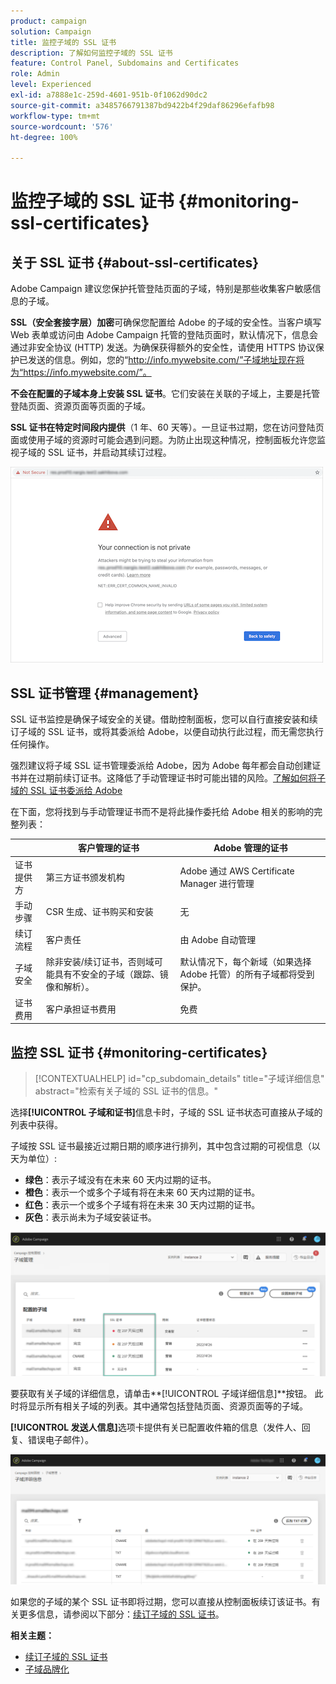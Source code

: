 ```yaml
---
product: campaign
solution: Campaign
title: 监控子域的 SSL 证书
description: 了解如何监控子域的 SSL 证书
feature: Control Panel, Subdomains and Certificates
role: Admin
level: Experienced
exl-id: a7888e1c-259d-4601-951b-0f1062d90dc2
source-git-commit: a3485766791387bd9422b4f29daf86296efafb98
workflow-type: tm+mt
source-wordcount: '576'
ht-degree: 100%

---
```


# 监控子域的 SSL 证书 {#monitoring-ssl-certificates}

## 关于 SSL 证书 {#about-ssl-certificates}

Adobe Campaign 建议您保护托管登陆页面的子域，特别是那些收集客户敏感信息的子域。

**SSL（安全套接字层）加密**&#x200B;可确保您配置给 Adobe 的子域的安全性。当客户填写 Web 表单或访问由 Adobe Campaign 托管的登陆页面时，默认情况下，信息会通过非安全协议 (HTTP) 发送。为确保获得额外的安全性，请使用 HTTPS 协议保护已发送的信息。例如，您的“http://info.mywebsite.com/”子域地址现在将为“https://info.mywebsite.com/”。

**不会在配置的子域本身上安装 SSL 证书**。它们安装在关联的子域上，主要是托管登陆页面、资源页面等页面的子域。

**SSL 证书在特定时间段内提供**（1 年、60 天等）。一旦证书过期，您在访问登陆页面或使用子域的资源时可能会遇到问题。为防止出现这种情况，控制面板允许您监视子域的 SSL 证书，并启动其续订过程。

![](assets/no_certificate.png)

## SSL 证书管理 {#management}

SSL 证书监控是确保子域安全的关键。借助控制面板，您可以自行直接安装和续订子域的 SSL 证书，或将其委派给 Adobe，以便自动执行此过程，而无需您执行任何操作。

强烈建议将子域 SSL 证书管理委派给 Adobe，因为 Adobe 每年都会自动创建证书并在过期前续订证书。这降低了手动管理证书时可能出错的风险。[了解如何将子域的 SSL 证书委派给 Adobe](delegate-ssl.md)

在下面，您将找到与手动管理证书而不是将此操作委托给 Adobe 相关的影响的完整列表：

|       | 客户管理的证书 | Adobe 管理的证书 |
|  ---  |  ---  |  ---  |
| 证书提供方 | 第三方证书颁发机构 | Adobe 通过 AWS Certificate Manager 进行管理 |
| 手动步骤 | CSR 生成、证书购买和安装 | 无 |
| 续订流程 | 客户责任 | 由 Adobe 自动管理 |
| 子域安全 | 除非安装/续订证书，否则域可能具有不安全的子域（跟踪、镜像和解析）。 | 默认情况下，每个新域（如果选择 Adobe 托管）的所有子域都将受到保护。 |
| 证书费用 | 客户承担证书费用 | 免费 |

## 监控 SSL 证书 {#monitoring-certificates}

>[!CONTEXTUALHELP]
>id="cp_subdomain_details"
>title="子域详细信息"
>abstract="检索有关子域的 SSL 证书的信息。"

选择&#x200B;**[!UICONTROL 子域和证书]**&#x200B;信息卡时，子域的 SSL 证书状态可直接从子域的列表中获得。

子域按 SSL 证书最接近过期日期的顺序进行排列，其中包含过期的可视信息（以天为单位）:

* **绿色**：表示子域没有在未来 60 天内过期的证书。
* **橙色**：表示一个或多个子域有将在未来 60 天内过期的证书。
* **红色**：表示一个或多个子域有将在未来 30 天内过期的证书。
* **灰色**：表示尚未为子域安装证书。

![](assets/subdomains_list.png)

要获取有关子域的详细信息，请单击&#x200B;**[!UICONTROL 子域详细信息]**按钮。
此时将显示所有相关子域的列表。其中通常包括登陆页面、资源页面等的子域。

**[!UICONTROL 发送人信息]**&#x200B;选项卡提供有关已配置收件箱的信息（发件人、回复、错误电子邮件）。

![](assets/subdomain_details.png)

如果您的子域的某个 SSL 证书即将过期，您可以直接从控制面板续订该证书。有关更多信息，请参阅以下部分：[续订子域的 SSL 证书](../../subdomains-certificates/using/renewing-subdomain-certificate.md)。

**相关主题：**

* [续订子域的 SSL 证书](../../subdomains-certificates/using/renewing-subdomain-certificate.md)
* [子域品牌化](../../subdomains-certificates/using/subdomains-branding.md)
